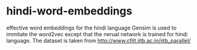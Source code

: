 # hindi-word-embeddings
effective word embeddings for the hindi language
Gensim is used to immitate the word2vec except that the nerual network is trained for hindi language.
The dataset is taken from http://www.cfilt.iitb.ac.in/iitb_parallel/ 
